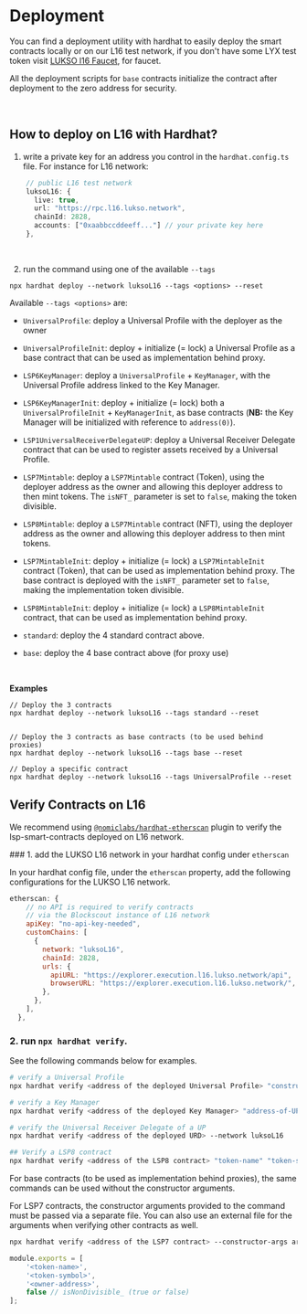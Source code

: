 
# Deployment

You can find a deployment utility with hardhat to easily deploy the smart contracts locally or on our L16 test network,
if you don't have some LYX test token visit [LUKSO l16 Faucet](http://faucet.l16.lukso.network/), for faucet.

All the deployment scripts for `base` contracts initialize the contract after deployment to the zero address for security.

&nbsp;
## How to deploy on L16 with Hardhat?

1. write a private key for an address you control in the `hardhat.config.ts` file. For instance for L16 network:

```ts
    // public L16 test network
    luksoL16: {
      live: true,
      url: "https://rpc.l16.lukso.network",
      chainId: 2828,
      accounts: ["0xaabbccddeeff..."] // your private key here
    },
```

&nbsp;

2. run the command using one of the available `--tags`

```
npx hardhat deploy --network luksoL16 --tags <options> --reset
```

Available `--tags <options>` are:

- `UniversalProfile`: deploy a Universal Profile with the deployer as the owner

- `UniversalProfileInit`: deploy + initialize (= lock) a Universal Profile as a base contract that can be used as implementation behind proxy.

- `LSP6KeyManager`: deploy a `UniversalProfile` + `KeyManager`, with the Universal Profile address linked to the Key Manager.     

- `LSP6KeyManagerInit`: deploy + initialize (= lock) both a `UniversalProfileInit` + `KeyManagerInit`, as base contracts (**NB:** the Key Manager will be initialized with reference to `address(0)`).   

- `LSP1UniversalReceiverDelegateUP`: deploy a Universal Receiver Delegate contract that can be used to register assets received by a Universal Profile.

- `LSP7Mintable`: deploy a `LSP7Mintable` contract (Token), using the deployer address as the owner and allowing this deployer address to then mint tokens. The `isNFT_` parameter is set to `false`, making the token divisible.

- `LSP8Mintable`: deploy a `LSP7Mintable` contract (NFT), using the deployer address as the owner and allowing this deployer address to then mint tokens.

- `LSP7MintableInit`: deploy + initialize (= lock) a `LSP7MintableInit` contract (Token), that can be used as implementation behind proxy.  The base contract is deployed with the `isNFT_` parameter set to `false`, making the implementation token divisible.

- `LSP8MintableInit`: deploy + initialize (= lock) a `LSP8MintableInit` contract, that can be used as implementation behind proxy.


- `standard`: deploy the 4 standard contract above.

- `base`: deploy the 4 base contract above (for proxy use)

&nbsp;

**Examples**

```
// Deploy the 3 contracts
npx hardhat deploy --network luksoL16 --tags standard --reset


// Deploy the 3 contracts as base contracts (to be used behind proxies)
npx hardhat deploy --network luksoL16 --tags base --reset

// Deploy a specific contract
npx hardhat deploy --network luksoL16 --tags UniversalProfile --reset
```

## Verify Contracts on L16

We recommend using [`@nomiclabs/hardhat-etherscan`](https://hardhat.org/hardhat-runner/plugins/nomiclabs-hardhat-etherscan) plugin to verify the lsp-smart-contracts deployed on L16 network.

### 1. add the LUKSO L16 network in your hardhat config under `etherscan`

In your hardhat config file, under the `etherscan` property, add the following configurations for the LUKSO L16 network.

```js
etherscan: {
    // no API is required to verify contracts
    // via the Blockscout instance of L16 network
    apiKey: "no-api-key-needed",
    customChains: [
      {
        network: "luksoL16",
        chainId: 2828,
        urls: {
          apiURL: "https://explorer.execution.l16.lukso.network/api",
          browserURL: "https://explorer.execution.l16.lukso.network/",
        },
      },
    ],
  },
```

### 2. run `npx hardhat verify`.

See the following commands below for examples.

```bash
# verify a Universal Profile
npx hardhat verify <address of the deployed Universal Profile> "constructor arguments" --network luksoL16 --contract path/to/UniversalProfileContract.sol:ContractName

# verify a Key Manager
npx hardhat verify <address of the deployed Key Manager> "address-of-UP-linked-to-KM" --network luksoL16

# verify the Universal Receiver Delegate of a UP
npx hardhat verify <address of the deployed URD> --network luksoL16

## Verify a LSP8 contract
npx hardhat verify <address of the LSP8 contract> "token-name" "token-symbol" "owner-address" --network luksoL16
```

For base contracts (to be used as implementation behind proxies), the same commands can be used without the constructor arguments.

For LSP7 contracts, the constructor arguments provided to the command must be passed via a separate file. You can also use an external file for the arguments when verifying other contracts as well.

```bash
npx hardhat verify <address of the LSP7 contract> --constructor-args arguments.js --network luksoL16
```

```js title="arguments.js"
module.exports = [
    '<token-name>',  
    '<token-symbol>', 
    '<owner-address>', 
    false // isNonDivisible_ (true or false)
];

```